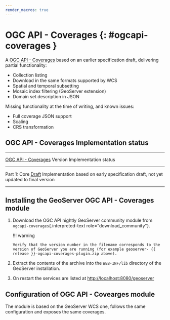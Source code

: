 ```yaml
---
render_macros: true
---
```


# OGC API - Coverages {: #ogcapi-coverages }

A [OGC API - Coverages](https://github.com/opengeospatial/ogcapi-coverages) based on an earlier specification draft, delivering partial functionality:

-   Collection listing
-   Download in the same formats supported by WCS
-   Spatial and temporal subsetting
-   Mosaic index filtering (GeoServer extension)
-   Domain set description in JSON

Missing functionality at the time of writing, and known issues:

-   Full coverage JSON support
-   Scaling
-   CRS transformation

## OGC API - Coverages Implementation status

  --------------------------------------------------------------------------------------------------------------------------------------------------------------------------------------------------------------------
  [OGC API - Coverages](https://github.com/opengeospatial/ogcapi-coverages)   Version                                            Implementation status
  --------------------------------------------------------------------------- -------------------------------------------------- -------------------------------------------------------------------------------------
  Part 1: Core                                                                [Draft](https://docs.ogc.org/DRAFTS/19-087.html)   Implementation based on early specification draft, not yet updated to final version

  --------------------------------------------------------------------------------------------------------------------------------------------------------------------------------------------------------------------

## Installing the GeoServer OGC API - Coverages module

1.  Download the OGC API nightly GeoServer community module from `ogcapi-coverages`{.interpreted-text role="download_community"}.

    !!! warning

        Verify that the version number in the filename corresponds to the version of GeoServer you are running (for example geoserver- {{ release }}-ogcapi-coverages-plugin.zip above).

2.  Extract the contents of the archive into the `WEB-INF/lib` directory of the GeoServer installation.

3.  On restart the services are listed at <http://localhost:8080/geoserver>

## Configuration of OGC API - Covearges module

The module is based on the GeoServer WCS one, follows the same configuration and exposes the same coverages.
